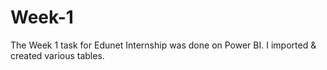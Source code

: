 # Week-1
The Week 1 task for Edunet Internship was done on  Power BI. I imported &amp; created various tables.
